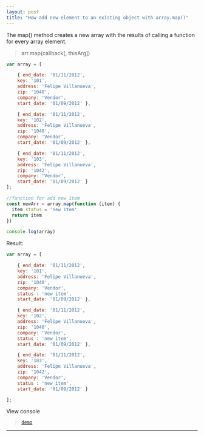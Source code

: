 ```yaml
---
layout: post
title: "How add new element to an existing object with array.map()"
---
```




The map() method creates a new array with the results of calling a function for every array element.

> arr.map(callback[, thisArg])



```js
var array = [ 

    { end_date: '01/11/2012',
    key: '101',
    address: 'Felipe Villanueva',
    zip: '1040',
    company: 'Vendor',
    start_date: '01/09/2012' },

    { end_date: '01/11/2012',
    key: '102',
    address: 'Felipe Villanueva',
    zip: '1040',
    company: 'Vendor',
    start_date: '01/09/2012' },

    { end_date: '01/11/2012',
    key: '103',
    address: 'Felipe Villanueva',
    zip: '1042',
    company: 'Vendor',
    start_date: '01/09/2012' } 
];

//function for add new item
const newArr = array.map(function (item) {
  item.status = 'new item'
  return item
})

console.log(array)

```

Result:

```js
var array = [ 

    { end_date: '01/11/2012',
    key: '101',
    address: 'Felipe Villanueva',
    zip: '1040',
    company: 'Vendor',
    status : 'new item',
    start_date: '01/09/2012' },

    { end_date: '01/11/2012',
    key: '102',
    address: 'Felipe Villanueva',
    zip: '1040',
    company: 'Vendor',
    status : 'new item',
    start_date: '01/09/2012' },

    { end_date: '01/11/2012',
    key: '103',
    address: 'Felipe Villanueva',
    zip: '1042',
    company: 'Vendor',
    status : 'new item',
    start_date: '01/09/2012' } 

];

```


View console

> [`demo`](http://codepen.io/vantonio/pen/rWOQOW?editors=1112)

----- 
